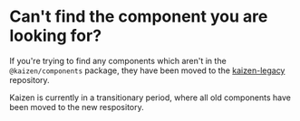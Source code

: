 # Can't find the component you are looking for?

If you're trying to find any components which aren't in the `@kaizen/components` package, they have been moved to the [kaizen-legacy](https://github.com/cultureamp/kaizen-legacy) repository.

Kaizen is currently in a transitionary period, where all old components have been moved to the new respository.
